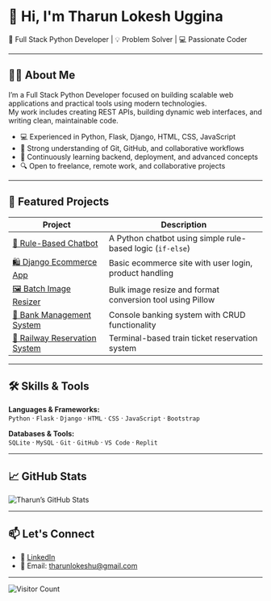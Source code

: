 # 👋 Hi, I'm Tharun Lokesh Uggina

💼 Full Stack Python Developer | 💡 Problem Solver | 💻 Passionate Coder

---

## 👨‍💼 About Me

I’m a Full Stack Python Developer focused on building scalable web applications and practical tools using modern technologies.  
My work includes creating REST APIs, building dynamic web interfaces, and writing clean, maintainable code.

- 💻 Experienced in Python, Flask, Django, HTML, CSS, JavaScript  
- 🔁 Strong understanding of Git, GitHub, and collaborative workflows  
- 🧠 Continuously learning backend, deployment, and advanced concepts  
- 🔍 Open to freelance, remote work, and collaborative projects  

---

## 🚀 Featured Projects

| Project | Description |
|--------|-------------|
| [💬 Rule-Based Chatbot](https://github.com/tharunlokeshu/Task-8) | A Python chatbot using simple rule-based logic (`if-else`) |
| [🛍️ Django Ecommerce App](https://github.com/tharunlokeshu/Django-Ecommerce) | Basic ecommerce site with user login, product handling |
| [🖼️ Batch Image Resizer](https://github.com/tharunlokeshu/Task-7) | Bulk image resize and format conversion tool using Pillow |
| [🏦 Bank Management System](https://github.com/tharunlokeshu/Bank-Management-system) | Console banking system with CRUD functionality |
| [🚆 Railway Reservation System](https://github.com/tharunlokeshu/Railway-Reservation-system) | Terminal-based train ticket reservation system |

---

## 🛠️ Skills & Tools

**Languages & Frameworks:**  
`Python` · `Flask` · `Django` · `HTML` · `CSS` · `JavaScript` · `Bootstrap`

**Databases & Tools:**  
`SQLite` · `MySQL` · `Git` · `GitHub` · `VS Code` · `Replit`

---

## 📈 GitHub Stats

![Tharun’s GitHub Stats](https://github-readme-stats.vercel.app/api?username=tharunlokeshu&show_icons=true&theme=default)

---

## 📫 Let's Connect

- 🔗 [LinkedIn](https://www.linkedin.com/in/tharun-lokesh-uggina)
- 📧 Email: tharunlokeshu@gmail.com

---

![Visitor Count](https://komarev.com/ghpvc/?username=tharunlokeshu&color=0e75b6&style=flat)
